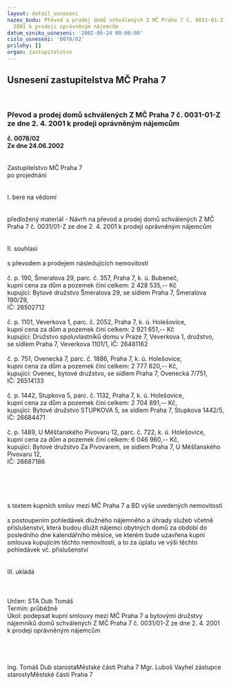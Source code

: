 ```yaml
---
layout: detail_usneseni
nazev_bodu: Převod a prodej domů schválených Z MČ Praha 7 č. 0031-01-Z ze dne 2. 4.
  2001 k prodeji oprávněným nájemcům
datum_vzniku_usneseni: '2002-06-24 00:00:00'
cislo_usneseni: '0078/02'
prilohy: []
organ: zastupitelstvo
---
```

<div id="ucUsn_pList" class="usn">
	<span><h2>Usnesení zastupitelstva MČ Praha 7 </h2>
<br></span><div class="standBody">
<span><h3>Převod a prodej domů schválených Z MČ Praha 7 č. 0031-01-Z ze dne 2. 4. 2001 k prodeji oprávněným nájemcům</h3></span><div class="center">
		<strong>č. 0078/02</strong><br>
	</div>
<div class="center">
		<strong>Ze dne 24.06.2002</strong><br><br>
	</div>
<br>Zastupitelstvo MČ Praha 7<br>po projednání<br><br><br>I.	bere na vědomí<br><br> <br>předložený materiál - Návrh na převod a prodej domů schválených Z MČ Praha 7 č. 0031/01-Z ze dne 2. 4. 2001 k prodeji oprávněným nájemcům <br><br><br>II.	souhlasí <br><br>s převodem a prodejem následujících nemovitostí <br><br>č. p. 190, Šmeralova 29, parc. č. 357, Praha 7, k. ú. Bubeneč,<br>kupní cena za dům a pozemek činí celkem: 2 428 535,-- Kč<br>kupující: Bytové družstvo Šmeralova 29, se sídlem Praha 7, Šmeralova 190/29,<br>IČ: 26502712<br><br>č. p. 1101, Veverkova 1, parc. č.  2052, Praha 7,  k. ú. Holešovice, <br>kupní cena za dům a pozemek činí celkem: 2 921 651,-- Kč<br>kupující: Družstvo spoluvlastníků domu v Praze 7, Veverkova 1, družstvo, <br>se sídlem Praha 7, Veverkova 1101/1, IČ: 26481162<br><br>č. p. 751, Ovenecká 7, parc. č. 1886, Praha 7, k. ú. Holešovice, <br>kupní cena za dům a pozemek činí celkem: 2 777 620,-- Kč,<br>kupující: Ovenec, bytové družstvo, se sídlem Praha 7, Ovenecká 7/751, <br>IČ: 26514133<br><br>č. p. 1442, Stupkova 5, parc. č. 1132, Praha 7, k. ú. Holešovice,<br>kupní cena za dům a pozemek činí celkem: 2 704 891,-- Kč, <br>kupující: Bytové družstvo STUPKOVA 5, se sídlem Praha 7, Stupkova 1442/5,<br>IČ: 26684471<br><br>č. p. 1489, U Měšťanského Pivovaru 12, parc. č. 722, k. ú. Holešovice,<br>kupní cena za dům a pozemek činí celkem: 6 046 960,-- Kč,<br>kupující: Bytové družstvo Za Pivovarem, se sídlem Praha 7, U Měšťanského Pivovaru 12,<br>IČ: 26687186<br><br><br><br><br><br>s textem kupních smluv mezi MČ Praha 7 a BD výše uvedených nemovitostí<br><br>s postoupením pohledávek dlužného nájemného a úhrady služeb včetně příslušenství, která budou dlužit nájemci obytných domů za období do posledního dne kalendářního měsíce, ve kterém bude uzavřena kupní smlouva kupujícím těchto nemovitostí, a to za úplatu ve výši těchto pohledávek vč. příslušenství<br><br><br>III.	ukládá <br><br>		<br> <br>Určen:	STA Dub Tomáš<br>Termín: průběžně<br>Úkol:	podepsat kupní smlouvy mezi MČ Praha 7 a bytovými družstvy nájemníků domů schválených Z MČ Praha 7 č. 0031/01-Z ze dne 2. 4. 2001 k prodeji oprávněným nájemcům <br> <br><br> <br>	<br>Ing. Tomáš Dub starostaMěstské části Praha 7	Mgr. Luboš Vayhel zástupce starostyMěstské části Praha 7<br>	<br><br>
</div>
</div>